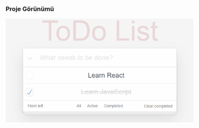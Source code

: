 ### Proje Görünümü

![Uygulama Ekran Görüntüsü](https://github.com/GamzeEbru/ReactProjeleri/blob/main/react-todo-app/public/Animation.gif)
